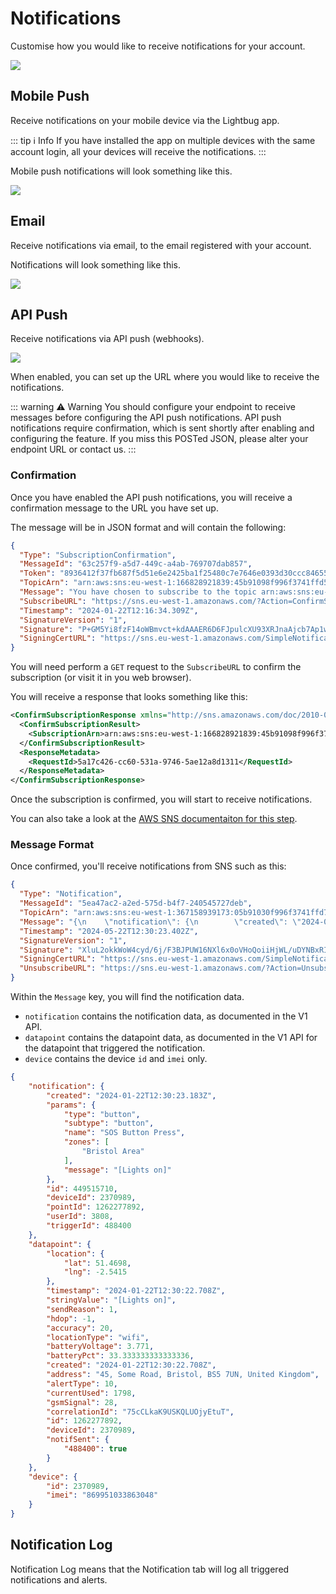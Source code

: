 # Notifications

Customise how you would like to receive notifications for your account.

![](https://i.imgur.com/XCb9yCi.png)

## Mobile Push

Receive notifications on your mobile device via the Lightbug app.

::: tip ℹ️ Info
If you have installed the app on multiple devices with the same account login, all your devices will receive the notifications.
:::

Mobile push notifications will look something like this.

![](https://i.imgur.com/4merDoi.png)

## Email

Receive notifications via email, to the email registered with your account.

Notifications will look something like this.

![](https://i.imgur.com/teZScXJ.png)

## API Push

Receive notifications via API push (webhooks).

![](https://i.imgur.com/48NqjQj.png)

When enabled, you can set up the URL where you would like to receive the notifications.

::: warning ⚠️ Warning
You should configure your endpoint to receive messages before configuring the API push notifications.
API push notifications require confirmation, which is sent shortly after enabling and configuring the feature.
If you miss this POSTed JSON, please alter your endpoint URL or contact us.
:::

### Confirmation

Once you have enabled the API push notifications, you will receive a confirmation message to the URL you have set up.

The message will be in JSON format and will contain the following:

```json
{
  "Type": "SubscriptionConfirmation",
  "MessageId": "63c257f9-a5d7-449c-a4ab-769707dab857",
  "Token": "8936412f37fb687f5d51e6e2425ba1f25480c7e7646e0393d30ccc84655338dee5e845c6b08e443f75aa976d915691e8b2bbfc7f8eb6a40114cd1a9c1cbe2e4c7f2de792aec925e7ad47bfcdbfbe8ddfba0052e3724a712029b7868d5e7b00e98b493350955c8615d4e1a0b9ee8ea0175503678cb0d57dea9aaa0f5792091f4c25d49bc05dad423c12850b9cca60a899",
  "TopicArn": "arn:aws:sns:eu-west-1:166828921839:45b91098f996f3741ffd565338aaf123",
  "Message": "You have chosen to subscribe to the topic arn:aws:sns:eu-west-1:166828921839:45b91098f996f3741ffd565338aaf123.\nTo confirm the subscription, visit the SubscribeURL included in this message.",
  "SubscribeURL": "https://sns.eu-west-1.amazonaws.com/?Action=ConfirmSubscription&TopicArn=arn:aws:sns:eu-west-1:166828921839:45b91098f996f3741ffd565338aaf123&Token=2336412f37fb687f5d51e6e2425ba1f25480c7e7646e0393d30ccc84655338dee5e857c6b08e443f75aa976d915691e8b2bbfc7f8eb6a46514cd1a9c1cbe2e4c7f2de792aec925e7da47bfcdbfbe8ddfba0052e3724a712029b7868d5e7b00e98b493350955c8615d4e1a0b9ee8ea0175503678cb0d57dea9aaa0f5792091f4c25d49bc05dad423c12850b9cca60a899",
  "Timestamp": "2024-01-22T12:16:34.309Z",
  "SignatureVersion": "1",
  "Signature": "P+GM5Yi8fzF14oWBmvct+kdAAAER6D6FJpulcXU93XRJnaAjcb7Ap1wBJiNdGlKoAkhTaV1oBen9CIgOB/sQpz76Bd4pjI25xKBu2UNoUsOlHVP0q28e+z26TDZhSi5Jk7K0s7bpauDRsGmrOOY/BFbs1CKrbALy43a8PHT/s5UJcUxWJu/dGrYwBt5Cyt4b2dmwLvA3FvTAE6MQAmrTVr/VNgWWVQ45v55WEpwc6fRjqY9M/G0piSIS3BgUDhQBrQzqKdK5BdYsccnCi3lUfV+TwyLjez6LO+xEndTxuwNMDrta0Y0dDpuY4/v3hV5AuKLAu4VDAkSZmgbBOlA+jI==",
  "SigningCertURL": "https://sns.eu-west-1.amazonaws.com/SimpleNotificationService-11eadc530605d63b8e12a526946ef902.pem"
}
```

You will need perform a `GET` request to the `SubscribeURL` to confirm the subscription (or visit it in you web browser).

You will receive a response that looks something like this:

```xml
<ConfirmSubscriptionResponse xmlns="http://sns.amazonaws.com/doc/2010-03-31/">
  <ConfirmSubscriptionResult>
    <SubscriptionArn>arn:aws:sns:eu-west-1:166828921839:45b91098f996f3741ffd565338aaf123:9c5111bd-7cc0-6213-ca4f-e11a0246f956</SubscriptionArn>
  </ConfirmSubscriptionResult>
  <ResponseMetadata>
    <RequestId>5a17c426-cc60-531a-9746-5ae12a8d1311</RequestId>
  </ResponseMetadata>
</ConfirmSubscriptionResponse>
```

Once the subscription is confirmed, you will start to receive notifications.

You can also take a look at the [AWS SNS documentaiton for this step](https://docs.aws.amazon.com/sns/latest/dg/SendMessageToHttp.confirm.html).

### Message Format

Once confirmed, you'll receive notifications from SNS such as this:

```json
{
  "Type": "Notification",
  "MessageId": "5ea47ac2-a2ed-575d-b4f7-240545727deb",
  "TopicArn": "arn:aws:sns:eu-west-1:367158939173:05b91030f996f3741ffd765338cbf540",
  "Message": "{\n    \"notification\": {\n        \"created\": \"2024-05-22T12:30:23.183Z\",\n        \"params\": {\n            \"type\": \"button\",\n            \"subtype\": \"button\",\n            \"name\": \"SOS Button Press\",\n            \"zones\": [\n                \"Bristol Area\"\n            ],\n            \"message\": \"[Lights on]\"\n        },\n        \"id\": 449515710,\n        \"deviceId\": 2370989,\n        \"pointId\": 1262277892,\n        \"userId\": 3808,\n        \"triggerId\": 488400\n    },\n    \"datapoint\": {\n        \"location\": {\n            \"lat\": 51.4698623,\n            \"lng\": -2.5415884\n        },\n        \"timestamp\": \"2024-05-22T12:30:22.708Z\",\n        \"stringValue\": \"[Lights on]\",\n        \"sendReason\": 1,\n        \"hdop\": -1,\n        \"accuracy\": 20,\n        \"locationType\": \"wifi\",\n        \"batteryVoltage\": 3.771,\n        \"batteryPct\": 33.333333333333336,\n        \"created\": \"2024-05-22T12:30:22.708Z\",\n        \"address\": \"Lightbug, 35-37 Knapps Lane, Bristol, BS5 7UN, United Kingdom\",\n        \"alertType\": 10,\n        \"currentUsed\": 1798,\n        \"gsmSignal\": 28,\n        \"correlationId\": \"75cCLkeK9USMQLURjyEtuT\",\n        \"id\": 1262277892,\n        \"deviceId\": 2370989,\n        \"notifSent\": {\n            \"488400\": true\n        }\n    },\n    \"device\": {\n        \"id\": 2370989,\n        \"imei\": \"869951033863048\"\n    }\n}",
  "Timestamp": "2024-05-22T12:30:23.402Z",
  "SignatureVersion": "1",
  "Signature": "XluL2okkWoW4cyd/6j/F3BJPUW16NXl6x0oVHoQoiiHjWL/uDYNBxRIeqshcxXZWOlP80lsQt3FUErPM0gbiNJuCmzFk1KpxPQg3rBMLf+Rtw5bl6Xut53afLh0y+NJB7KfUdF4sql49UyYmpLhfdGEcZuZt4PpOjoQ/CT3DK4bzIMV3Y8Fa6ntKY24Yq2NVCAIG6TQG1njzoqawU6xR4cFwWnzn9soZSNMwZVPBVqtMO5VMh0ib+WuJVSFzz3grQYhRjIWDI9v/TSG1+ok1ZyFzmE+9iSU9G2+8jFFVpHpkqTvB+LEMcsBhRuT1/OywLCWLhz2+20ngtnLO4jZ+cw==",
  "SigningCertURL": "https://sns.eu-west-1.amazonaws.com/SimpleNotificationService-60eadc530605d63b8e62a523676ef735.pem",
  "UnsubscribeURL": "https://sns.eu-west-1.amazonaws.com/?Action=Unsubscribe&SubscriptionArn=arn:aws:sns:eu-west-1:367158939173:05b91030f996f3741ffd765338cbf540:9c5935bd-7ce0-4985-ba4f-a88e0246f390"
}
```

Within the `Message` key, you will find the notification data.

 - `notification` contains the notification data, as documented in the V1 API.
 - `datapoint` contains the datapoint data, as documented in the V1 API for the datapoint that triggered the notification.
 - `device` contains the device `id` and `imei` only.

```json
{
    "notification": {
        "created": "2024-01-22T12:30:23.183Z",
        "params": {
            "type": "button",
            "subtype": "button",
            "name": "SOS Button Press",
            "zones": [
                "Bristol Area"
            ],
            "message": "[Lights on]"
        },
        "id": 449515710,
        "deviceId": 2370989,
        "pointId": 1262277892,
        "userId": 3808,
        "triggerId": 488400
    },
    "datapoint": {
        "location": {
            "lat": 51.4698,
            "lng": -2.5415
        },
        "timestamp": "2024-01-22T12:30:22.708Z",
        "stringValue": "[Lights on]",
        "sendReason": 1,
        "hdop": -1,
        "accuracy": 20,
        "locationType": "wifi",
        "batteryVoltage": 3.771,
        "batteryPct": 33.333333333333336,
        "created": "2024-01-22T12:30:22.708Z",
        "address": "45, Some Road, Bristol, BS5 7UN, United Kingdom",
        "alertType": 10,
        "currentUsed": 1798,
        "gsmSignal": 28,
        "correlationId": "75cCLkaK9USKQLUOjyEtuT",
        "id": 1262277892,
        "deviceId": 2370989,
        "notifSent": {
            "488400": true
        }
    },
    "device": {
        "id": 2370989,
        "imei": "869951033863048"
    }
}
```


## Notification Log

Notification Log means that the Notification tab will log all
triggered notifications and alerts.
